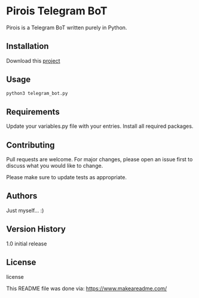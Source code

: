 # Pirois Telegram BoT

Pirois is a Telegram BoT written purely in Python.

## Installation

Download this [project](https://codeload.github.com/luisgs/TelegramBot/zip/refs/heads/master)


## Usage

```bash
python3 telegram_bot.py
```

## Requirements

Update your variables.py file with your entries.
Install all required packages.

## Contributing

Pull requests are welcome. For major changes, please open an issue first to discuss what you would like to change.

Please make sure to update tests as appropriate.

## Authors

Just myself... :)

## Version History

1.0 initial release

## License

license


This README file was done via: https://www.makeareadme.com/
